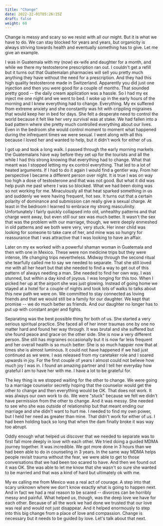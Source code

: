 ```yaml
---
title: "Change"
date: 2022-22-01T05:26:15Z
draft: false
weight: 60
---
```

Change is messy and scary so we resist with all our might. But it is what we have to do. We can stay blocked for years and years, but organicity is always striving towards health and eventually something has to give. Let me give an example.

I was in Guatemala with my (now) ex-wife and daughter for a month, and while we there my testosterone prescription ran out. I couldn't get a refill but it turns out that Guatemalan pharmacies will sell you pretty much anything they have without the need for a prescription. And they had this high quality testosterone made in Switzerland. Apparently you did just one injection and then you were good for a couple of months. That sounded pretty good -- the daily cream application was a hassle. So I had my ex inject me one night and we went to bed. I woke up in the early hours of the morning and I knew everything had to change. Everything. My ex suffered from extreme anxiety and she constantly was hit with crippling migraines that would keep her in bed for days. She felt a desperate need to control the world because it felt like her very survival was at stake. We had fallen into a bad pattern where she pretty much controlled everything about our lives. Even in the bedroom she would control moment to moment what happened during the infrequent times we were sexual. I went along with all this because I loved her and wanted to help, but it didn't work for either of us.

I got up and took a long walk. I passed through the early morning markets the Guatemalans have way before they set up for the tourists and all the while I had this strong knowing that everything had to change. What that meant was I stopped letting my ex control everything. That led to a lot of heated arguments. If I had to do it again I would find a gentler way. From her perspective I became a different person over night. It is true I was on way too high a dose of testosterone and that was not good. But what it did was help push me past where I was so blocked. What we had been doing was so not working for me.  Miraculously all that heat sparked something in us and suddenly we were having frequent, hot sex. It turns out that a certain polarity of dominance and submission can really give a sexual charge. At least in the bedroom I learned to embrace my strong masculinity. Unfortunately I fairly quickly collapsed into old, unhealthy patterns and that charge went away, but even still our sex was much better. It wasn't the sex that was the problem with our marriage, though, we were deeply enmeshed in old patterns and we both were very, very stuck. Her inner child was looking for someone to take care of her, and mine was so hungry for reassurance that I was attractive that I was looking to have an affair.

Later on my ex worked with a powerful shaman woman in Guatemala and then with one in Mexico. These were non medicine trips but they were intense, life changing trips nevertheless. Midway through the second ritual she tearfully called me to say we needed to separate. That she still loved me with all her heart but that she needed to find a way to get out of this pattern of always needing a man. She needed to find her own way. I was stunned, but within a day kind of joyous. I was longing for this too. When I picked her up at the airport she was just glowing. Instead of going home we stayed at a hotel for a couple of nights and took lots of walks to talks about this new path we were on. We committed to stay connected as loving friends and that we would still be a family for our daughter. We kept that promise -- we do much better as friends. And our daughter no longer has to put up with constant anger and fights.

Separating was the best possible thing for both of us. She started a very serious spiritual practice. She faced all of her inner traumas one by one no matter hard and found her way through. It was brutal and she suffered but she found peace and grace on the other side. She is now a very different person. She still has migraines occasionally but it is now far less frequent and her overall health is so much better. She is so much happier now that at times she is almost luminous. It could not have happened if we had just continued as we were. I was released from my caretaker role and I soared upwards in joy. For the first couple of years I almost could not believe how much joy I was in. I found an amazing partner and I tell her everyday how grateful I am to have her with me. I have a lot to be grateful for.

The key thing is we stopped waiting for the other to change. We were going to a marriage counselor secretly hoping that the counselor would get the other to change and then everything would be OK. That does not work. It was always our own work to do. We were "stuck" because we felt we didn't have permission from the other to change. And it was messy. She needed to see who she was outside of relationship but that meant ending our marriage and she didn't want to hurt me. I needed to find my own power, but I held her need as greater than mine. That didn't work for either of us. I had been holding back so long that when the dam finally broke it was way too abrupt.

Oddly enough what helped us discover that we needed to separate was to first fall more deeply in love with each other. We tried doing a guided MDMA journey together. It was incredible. We got more done in 3 hours than we had been able to do in counseling in 3 years. In the same way MDMA helps people revisit trauma without the fear, we were able to get to those conversations that we had been too scared to have. And then we found out it was OK. She was able to let me know that she wasn't so sure she wanted to be married and that was a kind of hard but ultimately ok with me.

My ex calling me from Mexico was a real act of courage. A step into that scary unknown where we don't know exactly what is going to happen next. And in fact we had a real reason to be scared -- divorces can be horribly messy and painful. What helped us, though, was the deep love we have for each other. Because of all the work we had done we trusted that our love was real and would not just disappear. And it helped enormously to step into this big change from a place of love and compassion. Change is necessary but it needs to be guided by love. Let's talk about that next.
